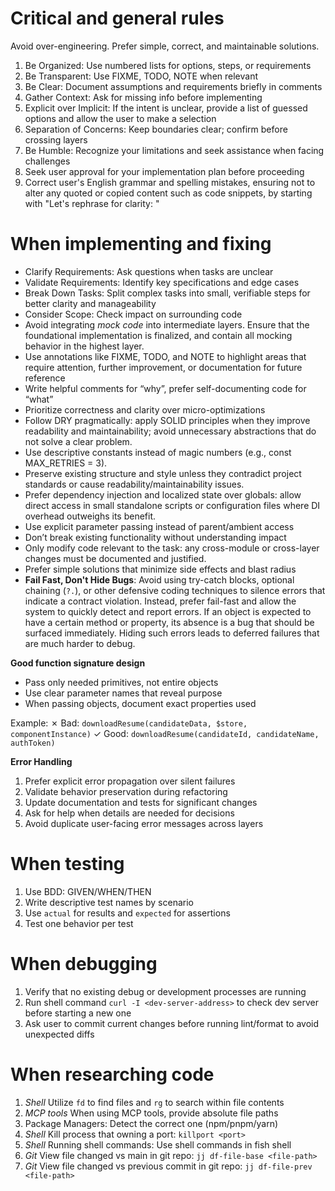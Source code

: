 # Critical and general rules

Avoid over-engineering. Prefer simple, correct, and maintainable solutions.

1. Be Organized: Use numbered lists for options, steps, or requirements
2. Be Transparent: Use FIXME, TODO, NOTE when relevant
3. Be Clear: Document assumptions and requirements briefly in comments
4. Gather Context: Ask for missing info before implementing
5. Explicit over Implicit: If the intent is unclear, provide a list of guessed options and allow the user to make a selection
6. Separation of Concerns: Keep boundaries clear; confirm before crossing layers
7. Be Humble: Recognize your limitations and seek assistance when facing challenges
8. Seek user approval for your implementation plan before proceeding
9. Correct user's English grammar and spelling mistakes, ensuring not to alter any quoted or copied content such as code snippets, by starting with "Let's rephrase for clarity: "

# When implementing and fixing

- Clarify Requirements: Ask questions when tasks are unclear
- Validate Requirements: Identify key specifications and edge cases
- Break Down Tasks: Split complex tasks into small, verifiable steps for better clarity and manageability
- Consider Scope: Check impact on surrounding code
- Avoid integrating _mock code_ into intermediate layers. Ensure that the foundational implementation is finalized, and contain all mocking behavior in the highest layer.
- Use annotations like FIXME, TODO, and NOTE to highlight areas that require attention, further improvement, or documentation for future reference
- Write helpful comments for “why”, prefer self-documenting code for “what”
- Prioritize correctness and clarity over micro-optimizations
- Follow DRY pragmatically: apply SOLID principles when they improve readability
  and maintainability; avoid unnecessary abstractions that do not solve a clear
  problem.
- Use descriptive constants instead of magic numbers (e.g., const MAX_RETRIES =
  3).
- Preserve existing structure and style unless they contradict project standards
  or cause readability/maintainability issues.
- Prefer dependency injection and localized state over globals: allow direct
  access in small standalone scripts or configuration files where DI overhead
  outweighs its benefit.
- Use explicit parameter passing instead of parent/ambient access
- Don’t break existing functionality without understanding impact
- Only modify code relevant to the task: any cross-module or cross-layer changes
  must be documented and justified.
- Prefer simple solutions that minimize side effects and blast radius
- **Fail Fast, Don't Hide Bugs**: Avoid using try-catch blocks, optional chaining (`?.`), or other defensive coding techniques to silence errors that indicate a contract violation. Instead, prefer fail-fast and allow the system to quickly detect and report errors. If an object is expected to have a certain method or property, its absence is a bug that should be surfaced immediately. Hiding such errors leads to deferred failures that are much harder to debug.


**Good function signature design**

- Pass only needed primitives, not entire objects
- Use clear parameter names that reveal purpose
- When passing objects, document exact properties used

Example: ✗ Bad: `downloadResume(candidateData, $store, componentInstance)` ✓
Good: `downloadResume(candidateId, candidateName, authToken)`

**Error Handling**

1. Prefer explicit error propagation over silent failures
2. Validate behavior preservation during refactoring
3. Update documentation and tests for significant changes
4. Ask for help when details are needed for decisions
5. Avoid duplicate user-facing error messages across layers

# When testing

1. Use BDD: GIVEN/WHEN/THEN
2. Write descriptive test names by scenario
3. Use `actual` for results and `expected` for assertions
4. Test one behavior per test

# When debugging

1. Verify that no existing debug or development processes are running
2. Run shell command `curl -I <dev-server-address>` to check dev server before
   starting a new one
3. Ask user to commit current changes before running lint/format to avoid unexpected
   diffs

# When researching code

1. *Shell* Utilize `fd` to find files and `rg` to search within file contents
2. *MCP tools* When using MCP tools, provide absolute file paths
3. Package Managers: Detect the correct one (npm/pnpm/yarn)
4. *Shell* Kill process that owning a port: `killport <port>`
5. *Shell* Running shell commands: Use shell commands in fish shell
6. *Git* View file changed vs main in git repo: `jj df-file-base <file-path>`
7. *Git* View file changed vs previous commit in git repo: `jj df-file-prev <file-path>`
